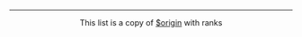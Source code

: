 ---
<p align="center">
	This list is a copy of <a href="https://github.com/$origin">$origin</a> with ranks
</p>
